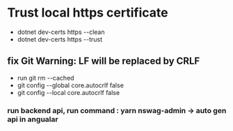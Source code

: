 # Trust local https certificate
* dotnet dev-certs https --clean
* dotnet dev-certs https --trust

## fix Git Warning: LF will be replaced by CRLF
* run git rm --cached
* git config --global core.autocrlf false
* git config --local core.autocrlf false

### run backend api, run command : yarn nswag-admin -> auto gen api in angualar